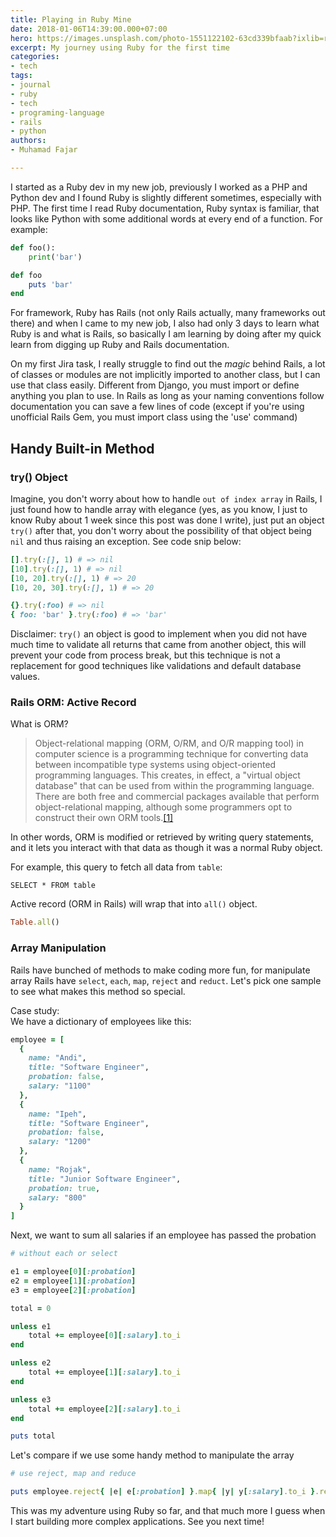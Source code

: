 ```yaml
---
title: Playing in Ruby Mine
date: 2018-01-06T14:39:00.000+07:00
hero: https://images.unsplash.com/photo-1551122102-63cd339bfaab?ixlib=rb-1.2.1&ixid=MnwxMjA3fDB8MHxwaG90by1wYWdlfHx8fGVufDB8fHx8&auto=format&fit=crop&w=2942&q=80
excerpt: My journey using Ruby for the first time
categories:
- tech
tags:
- journal
- ruby
- tech
- programing-language
- rails
- python
authors:
- Muhamad Fajar

---
```

I started as a Ruby dev in my new job, previously I worked as a PHP and Python dev and I found Ruby is slightly different sometimes, especially with PHP. The first time I read Ruby documentation, Ruby syntax is familiar, that looks like Python with some additional words at every end of a function. For example:

```python
def foo():
    print('bar')
```

```ruby
def foo
    puts 'bar'
end
```

For framework, Ruby has Rails (not only Rails actually, many frameworks out there) and when I came to my new job, I also had only 3 days to learn what Ruby is and what is Rails, so basically I am learning by doing after my quick learn from digging up Ruby and Rails documentation.

On my first Jira task, I really struggle to find out the _magic_ behind Rails, a lot of classes or modules are not implicitly imported to another class, but I can use that class easily. Different from Django, you must import or define anything you plan to use. In Rails as long as your naming conventions follow documentation you can save a few lines of code (except if you're using unofficial Rails Gem, you must import class using the 'use' command)

## Handy Built-in Method

### try() Object

Imagine, you don't worry about how to handle `out of index array` in Rails, I just found how to handle array with elegance (yes, as you know, I just to know Ruby about 1 week since this post was done I write), just put an object `try()` after that, you don't worry about the possibility of that object being `nil` and thus raising an exception. See code snip below:

```ruby
[].try(:[], 1) # => nil
[10].try(:[], 1) # => nil
[10, 20].try(:[], 1) # => 20
[10, 20, 30].try(:[], 1) # => 20

{}.try(:foo) # => nil
{ foo: 'bar' }.try(:foo) # => 'bar'
```

Disclaimer: `try()` an object is good to implement when you did not have much time to validate all returns that came from another object, this will prevent your code from process break, but this technique is not a replacement for good techniques like validations and default database values.

### Rails ORM: Active Record

What is ORM?

> Object-relational mapping (ORM, O/RM, and O/R mapping tool) in computer science is a programming technique for converting data between incompatible type systems using object-oriented programming languages. This creates, in effect, a "virtual object database" that can be used from within the programming language. There are both free and commercial packages available that perform object-relational mapping, although some programmers opt to construct their own ORM tools.[\[1\]](https://en.wikipedia.org/wiki/Object-relational_mapping)

In other words, ORM is modified or retrieved by writing query statements, and it lets you interact with that data as though it was a normal Ruby object.

For example, this query to fetch all data from `table`:

```mysql
SELECT * FROM table
```

Active record (ORM in Rails) will wrap that into `all()` object.

```ruby
Table.all()
```

### Array Manipulation

Rails have bunched of methods to make coding more fun, for manipulate array Rails have  `select`, `each`, `map`, `reject` and `reduct`. Let's pick one sample to see what makes this method so special.

Case study:  
We have a dictionary of employees like this:

```ruby
employee = [
  {
    name: "Andi", 
    title: "Software Engineer",
    probation: false,
    salary: "1100" 
  },  
  {
    name: "Ipeh", 
    title: "Software Engineer", 
    probation: false,
    salary: "1200"
  },  
  {
    name: "Rojak", 
    title: "Junior Software Engineer",
    probation: true,
    salary: "800"
  }
]
```

Next, we want to sum all salaries if an employee has passed the probation

```ruby
# without each or select

e1 = employee[0][:probation]
e2 = employee[1][:probation]
e3 = employee[2][:probation]

total = 0

unless e1
    total += employee[0][:salary].to_i
end

unless e2
    total += employee[1][:salary].to_i
end

unless e3
    total += employee[2][:salary].to_i
end

puts total
```

Let's compare if we use some handy method to manipulate the array

```ruby
# use reject, map and reduce

puts employee.reject{ |e| e[:probation] }.map{ |y| y[:salary].to_i }.reduce(:+)
```

This was my adventure using Ruby so far, and that much more I guess when I start building more complex applications. See you next time!
